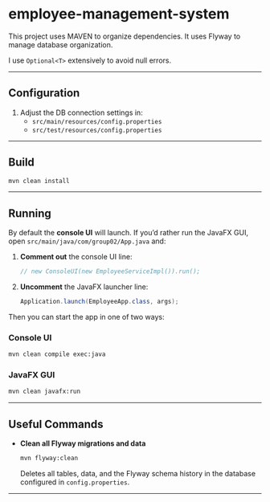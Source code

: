# employee-management-system

This project uses MAVEN to organize dependencies. It uses Flyway to manage database organization.

I use `Optional<T>` extensively to avoid null errors.

---

## Configuration

1. Adjust the DB connection settings in:
   - `src/main/resources/config.properties`
   - `src/test/resources/config.properties`

---

## Build

```bash
mvn clean install
```

---

## Running

By default the **console UI** will launch. If you’d rather run the JavaFX GUI, open `src/main/java/com/group02/App.java` and:

1. **Comment out** the console UI line:
   ```java
   // new ConsoleUI(new EmployeeServiceImpl()).run();
   ```
2. **Uncomment** the JavaFX launcher line:
   ```java
   Application.launch(EmployeeApp.class, args);
   ```

Then you can start the app in one of two ways:

### Console UI

```bash
mvn clean compile exec:java
```

### JavaFX GUI

```bash
mvn clean javafx:run
```

---

## Useful Commands

- **Clean all Flyway migrations and data**  
  ```bash
  mvn flyway:clean
  ```  
  Deletes all tables, data, and the Flyway schema history in the database configured in `config.properties`.

---
